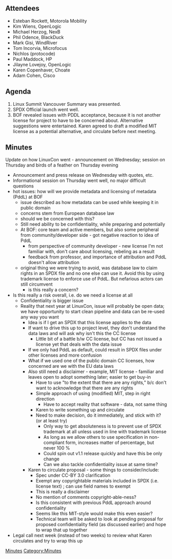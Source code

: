 ## Attendees

  - Esteban Rockett, Motorola Mobility
  - Kim Wiens, OpenLogic
  - Michael Herzog, NexB
  - Phil Odence, BlackDuck
  - Mark Gisi, WindRiver
  - Tom Incorvia, Microfocus
  - Nichlos (protocode)
  - Paul Maddock, HP
  - Jilayne Lovejoy, OpenLogic
  - Karen Copenhaver, Choate
  - Adam Cohen, Cisco

## Agenda

1.  Linux Summit Vancouver Summary was presented.
2.  SPDX Official launch went well.
3.  BOF revealed issues with PDDL acceptance, because it is not another
    license for project to have to be concerned about. Alternative
    suggestions were entertained. Karen agreed to draft a modified MIT
    license as a potential alternative, and circulate before next
    meeting.

## Minutes

Update on how LinuxCon went - announcement on Wednesday; session on
Thursday and birds of a feather on Thursday evening

  - Announcement and press release on Wednesday with quotes, etc.
  - Informational session on Thursday went well, no major difficult
    questions
  - hot issues: how will we provide metadata and licensing of metadata
    (PddL) at BOF
      - issue described as how metadata can be used while keeping it in
        public domain
      - concerns stem from European database law
      - should we be concerned with this?
      - Still need ability to be confidentiality, while preparing and
        potentially
      - At BOF: core team and active members, but also some peripheral
        from community/developer side - got negative reaction to idea of
        PddL
          - from perspective of community developer - new license I'm
            not familiar with, don't care about licensing, rebeling as a
            result
          - feedback from professor, and importance of attribution and
            PddL doesn't allow attribution
      - original thing we were trying to avoid, was database law to
        claim rights in an SPDX file and no one else can use it. Avoid
        this by using trademark license to enforce use of PddL. But
        nefarious actors can still circumvent
          - is this really a concern?
  - Is this really a risk overall, i.e. do we need a license at all
      - Confidentiality is bigger issue
      - Reality that next year at LinuxCon, issue will probably be open
        data; we have opportunity to start clean pipeline and data can
        be re-used any way you want
          - Idea is if I get an SPDX that this license applies to the
            data
          - If want to drive this up to project level, they don't
            understand the data laws and will ask why isn't this the CC
            license
              - Little bit of a battle b/w CC license, but CC has not
                issued a license yet that deals with the data issue
          - If we only had PddL as default, could result in SPDX files
            under other licenses and more confusion
          - What if we used one of the public domain CC licenses, how
            concerned are we with the EU data laws
          - Also still need a disclaimer - example, MIT license -
            familiar and leaves open to adopt something later; easier to
            get buy-in
              - Have to use "to the extent that there are any rights‚"
                b/c don't want to acknowledge that there are any rights
              - Simple approach of using (modified) MIT, step in right
                direction
                  - Have to accept reality that software - data, not
                    same thing
              - Karen to write something up and circulate
              - Need to make decision, do it immediately, and stick with
                it? (or at least try)
                  - Only way to get absoluteness is to prevent use of
                    SPDX trademark at all unless used in line with
                    trademark license
                  - As long as we allow others to use specification in
                    non-compliant form, increases matter of percentage,
                    but never 100 %
                  - Could spin out v1.1 release quickly and have this be
                    only change
                  - Can we also tackle confidentiality issue at same
                    time?
          - Karen to circulate proposal - some things to
            consider/include:
              - Spec under CC-BY 3.0 clarification
              - Exempt any copyrightable materials included in SPDX
                (i.e. license text) ; can use field names to exempt
              - This is really a disclaimer
              - No mention of comments copyright-able-ness?
              - Is this consistent with previous PddL approach around
                confidentiality
              - Seems like this MIT-style would make this even easier?
              - Technical team will be asked to look at pending proposal
                for proposed confidentiality field (as discussed
                earlier) and hope to wrap that up together
  - Legal call next week (instead of two weeks) to review what Karen
    circulates and try to wrap this up

[Minutes](Category:Legal "wikilink")
[Category:Minutes](Category:Minutes "wikilink")
